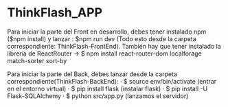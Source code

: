 # ThinkFlash_APP

Para iniciar la parte del Front en desarrollo, debes tener instalado npm ($npm install) y lanzar : $npm run dev (Todo esto desde la carpeta correspondiente: ThinkFlash-FrontEnd).
También hay que tener instalado la librería de ReactRouter -> $ npm install react-router-dom localforage match-sorter sort-by

Para iniciar la parte del Back, debes  lanzar desde la carpeta correspondiente(ThinkFlash-BackEnd): 
· $ source env/bin/activate (entrar en el entorno virtual)
· $ pip install flask (instalar flask)
· $ pip install -U Flask-SQLAlchemy
· $ python src/app.py (lanzamos el servidor)

